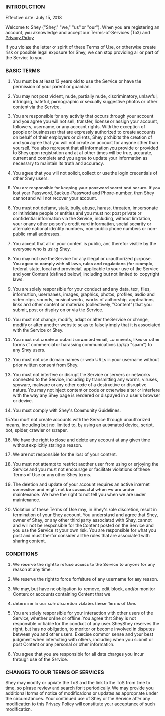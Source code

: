 ### INTRODUCTION

Effective date: July 15, 2018

Welcome to Shey ("Shey," "we," "us" or "our"). When you are registering an account, you aknowledge and accept our Terms-of-Services (ToS) and [Privacy Policy](https://github.com/fosini/Shey-Privacy)

If you violate the letter or spirit of these Terms of Use, or otherwise create risk or possible legal exposure for Shey, we can stop providing all or part of the Service to you.


### BASIC TERMS

1. You must be at least 13 years old to use the Service or have the permission of your parent or guardian.

2. You may not post violent, nude, partially nude, discriminatory, unlawful, infringing, hateful, pornographic or sexually suggestive photos or other content via the Service.

3. You are responsible for any activity that occurs through your account and you agree you will not sell, transfer, license or assign your account, followers, username, or any account rights. With the exception of people or businesses that are expressly authorized to create accounts on behalf of their employers or clients, Shey prohibits the creation of and you agree that you will not create an account for anyone other than yourself. You also represent that all information you provide or provided to Shey upon registration and at all other times will be true, accurate, current and complete and you agree to update your information as necessary to maintain its truth and accuracy.

4. You agree that you will not solicit, collect or use the login credentials of other Shey users.

5. You are responsible for keeping your password secret and secure. If you lost your Password, Backup-Password and Phone-number, then Shey cannot and will not recover your account. 

6. You must not defame, stalk, bully, abuse, harass, threaten, impersonate or intimidate people or entities and you must not post private or confidential information via the Service, including, without limitation, your or any other person's credit card information, social security or alternate national identity numbers, non-public phone numbers or non-public email addresses.

7. You accept that all of your content is public, and therefor visible by the everyone who is using Shey. 

8. You may not use the Service for any illegal or unauthorized purpose. You agree to comply with all laws, rules and regulations (for example, federal, state, local and provincial) applicable to your use of the Service and your Content (defined below), including but not limited to, copyright laws.

9. You are solely responsible for your conduct and any data, text, files, information, usernames, images, graphics, photos, profiles, audio and video clips, sounds, musical works, works of authorship, applications, links and other content or materials (collectively, "Content") that you submit, post or display on or via the Service.

10. You must not change, modify, adapt or alter the Service or change, modify or alter another website so as to falsely imply that it is associated with the Service or Shey.

11. You must not create or submit unwanted email, comments, likes or other forms of commercial or harassing communications (a/k/a "spam") to any Shey users.

12. You must not use domain names or web URLs in your username without prior written consent from Shey.

13. You must not interfere or disrupt the Service or servers or networks connected to the Service, including by transmitting any worms, viruses, spyware, malware or any other code of a destructive or disruptive nature. You may not inject content or code or otherwise alter or interfere with the way any Shey page is rendered or displayed in a user's browser or device.

14. You must comply with Shey's Community Guidelines.

15.You must not create accounts with the Service through unauthorized means, including but not limited to, by using an automated device, script, bot, spider, crawler or scraper.

16. We have the right to close and delete any account at any given time without explicitly stating a reason.

17. We are not responsible for the loss of your content.

18. You must not attempt to restrict another user from using or enjoying the Service and you must not encourage or facilitate violations of these Terms of Use or any other Shey terms.

19. The deletion and update of your account requires an active internet connection and might not be successful when we are under maintenance. We have the right to not tell you when we are under maintenance. 

19. Violation of these Terms of Use may, in Shey's sole discretion, result in termination of your Shey account. You understand and agree that Shey, owner of Shay, or any other third party associated with Shay,  cannot and will not be responsible for the Content posted on the Service and you use the Service at your own risk. You are responsible for what you post and must therfor consider all the rules that are associated with sharing content.


### CONDITIONS

1. We reserve the right to refuse access to the Service to anyone for any reason at any time.

2. We reserve the right to force forfeiture of any username for any reason.

3. We may, but have no obligation to, remove, edit, block, and/or monitor Content or accounts containing Content that we 

4. determine in our sole discretion violates these Terms of Use.

5. You are solely responsible for your interaction with other users of the Service, whether online or offline. You agree that Shey is not responsible or liable for the conduct of any user. SheyShey reserves the right, but has no obligation, to monitor or become involved in disputes between you and other users. Exercise common sense and your best judgment when interacting with others, including when you submit or post Content or any personal or other information.

6. You agree that you are responsible for all data charges you incur through use of the Service.

### CHANGES TO OUR TERMS OF SERVICES

Shey may modify or update the ToS and the link to the ToS from time to time, so please review and search for it periodically. We may provide you additional forms of notice of modifications or updates as appropriate under the circumstances. Your continued use of Shey or the Service after any modification to this Privacy Policy will constitute your acceptance of such modification.
